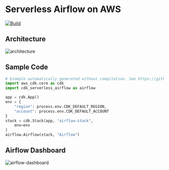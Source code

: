 # Serverless Airflow on AWS

[![Build](https://github.com/readybuilderone/serverless-airflow/actions/workflows/build.yml/badge.svg)](https://github.com/readybuilderone/serverless-airflow/actions/workflows/build.yml)

## Architecture

![architecture](./assets/01-serverless-airflow-on-aws-architecture.svg)

## Sample Code

```python
# Example automatically generated without compilation. See https://github.com/aws/jsii/issues/826
import aws_cdk.core as cdk
import cdk_serverless_airflow as airflow

app = cdk.App()
env = {
    "region": process.env.CDK_DEFAULT_REGION,
    "account": process.env.CDK_DEFAULT_ACCOUNT
}
stack = cdk.Stack(app, "airflow-stack",
    env=env
)
airflow.Airflow(stack, "Airflow")
```

## Airflow Dashboard

![airflow-dashboard](./assets/04-airflow-dashboard.jpg)
